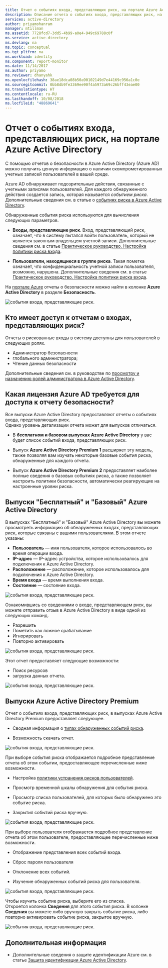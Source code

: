 ```yaml
---
title: Отчет о событиях входа, представляющих риск, на портале Azure Active Directory | Документация Майкрософт
description: Описание отчета о событиях входа, представляющих риск, на портале Azure Active Directory.
services: active-directory
author: priyamohanram
manager: mtillman
ms.assetid: 7728fcd7-3dd5-4b99-a0e4-949c69788c0f
ms.service: active-directory
ms.devlang: na
ms.topic: conceptual
ms.tgt_pltfrm: na
ms.workload: identity
ms.component: report-monitor
ms.date: 11/14/2017
ms.author: priyamo
ms.reviewer: dhanyahk
ms.openlocfilehash: 38ae18dca08b50a90102149d7e44169c956a1c0e
ms.sourcegitcommit: 0bb8db9fe3369ee90f4a5973a69c26bff43eae00
ms.translationtype: HT
ms.contentlocale: ru-RU
ms.lasthandoff: 10/08/2018
ms.locfileid: "48869641"
---
```

# <a name="risky-sign-ins-report-in-the-azure-active-directory-portal"></a>Отчет о событиях входа, представляющих риск, на портале Azure Active Directory

С помощью отчетов о безопасности в Azure Active Directory (Azure AD) можно получить ценную информацию о наличии скомпрометированных учетных записей пользователей в вашей среде. 

Azure AD обнаруживает подозрительные действия, связанные с учетными записями пользователей. Для каждого обнаруженного действия создается запись, которая называется *событием риска*. Дополнительные сведения см. в статье о [событиях риска в Azure Active Directory](concept-risk-events.md). 

Обнаруженные события риска используются для вычисления следующих параметров.

- **Входы, представляющие риск**. Вход, представляющий риск, означает, что в систему пытался войти пользователь, который не является законным владельцем учетной записи. Дополнительные сведения см. в статье [Практическое руководство. Настройка политики риска входа](../identity-protection/howto-sign-in-risk-policy.md). 

- **Пользователи, находящиеся в группе риска**. Такая пометка означает, что конфиденциальность учетной записи пользователя, возможно, нарушена. Дополнительные сведения см. в статье [Практическое руководство. Настройка политики риска входа](../identity-protection/howto-user-risk-policy.md).  

На [портале Azure](https://portal.azure.com) отчеты о безопасности можно найти в колонке **Azure Active Directory** в разделе **Безопасность**. 

![события входа, представляющие риск.](./media/concept-risky-sign-ins/10.png)

## <a name="who-can-access-the-risky-sign-ins-report"></a>Кто имеет доступ к отчетам о входах, представляющих риск?

Отчеты о рискованные входы в систему доступны для пользователей в следующих ролях.

- Администратор безопасности
- глобального администратора;
- Чтение данных безопасности

Дополнительные сведения см. в руководстве по [просмотру и назначению ролей администратора в Azure Active Directory](https://docs.microsoft.com/azure/active-directory/users-groups-roles/directory-manage-roles-portal).

## <a name="what-azure-ad-license-do-you-need-to-access-a-security-report"></a>Какая лицензия Azure AD требуется для доступа к отчету безопасности?  

Все выпуски Azure Active Directory предоставляют отчеты о событиях входа, представляющих риск.  
Однако уровень детализации отчета может для выпусков отличаться. 

- В **бесплатном и базовом выпусках Azure Active Directory** у вас будет список событий входа, представляющих риск. 

- Выпуск **Azure Active Directory Premium 1** расширяет эту модель, также позволяя вам изучать некоторые базовые события риска, обнаруженные для каждого отчета. 

- Выпуск **Azure Active Directory Premium 2** предоставляет наиболее полные сведения о базовых событиях риска, а также позволяет настроить политики безопасности, автоматически реагирующие на настроенные уровни риска.

## <a name="azure-active-directory-free-and-basic-edition"></a>Выпуски "Бесплатный" и "Базовый" Azure Active Directory

В выпусках "Бесплатный" и "Базовый" Azure Active Directory вы можете просмотреть информацию об обнаруженных входах, представляющих риск, которые связаны с вашими пользователями. В этом отчете указаны:

- **Пользователь** — имя пользователя, которое использовалось во время операции входа.
- **IP-адрес** — IP-адрес устройства, которое использовалось для подключения к Azure Active Directory.
- **Расположение** — расположение, которое использовалось для подключения к Azure Active Directory.
- **Время входа** — время выполнения входа.
- **Состояние** — состояние входа.


![события входа, представляющие риск.](./media/concept-risky-sign-ins/01.png)

Ознакомившись со сведениями о входе, представляющем риск, вы можете отправить отзыв в Azure Active Directory в виде одной из следующих команд.

- Разрешить
- Пометить как ложное срабатывание
- Игнорировать
- Повторно активировать

![события входа, представляющие риск.](./media/concept-risky-sign-ins/21.png)



Этот отчет предоставляет следующие возможности:

- Поиск ресурсов
- загрузка данных отчета.


![события входа, представляющие риск.](./media/concept-risky-sign-ins/93.png)


## <a name="azure-active-directory-premium-editions"></a>Выпуски Azure Active Directory Premium

Отчет о событиях входа, представляющих риск, в выпусках Azure Active Directory Premium предоставляет следующее.

- Сводная информация о [типах обнаруженных событий риска](concept-risk-events.md).

- Возможность скачать отчет.


![события входа, представляющие риск.](./media/concept-risky-sign-ins/456.png)


При выборе события риска отображается подробное представление отчета об этом событии, предоставляющее перечисленные ниже возможности.

- Настройка [политики устранения рисков пользователей](../identity-protection/howto-user-risk-policy.md).  

- Просмотр временной шкалы обнаружения для события риска.  

- Просмотр списка пользователей, для которых было обнаружено это событие риска.

- Закрытия событий риска вручную. 


![события входа, представляющие риск.](./media/concept-risky-sign-ins/457.png)

При выборе пользователя отображается подробное представление отчета об этом пользователе, предоставляющее перечисленные ниже возможности.

- Отображение представления всех событий входа.

- Сброс пароля пользователя

- Отклонение всех событий.

- Изучение обнаруженных событий риска для пользователя. 


![события входа, представляющие риск.](./media/concept-risky-sign-ins/324.png)


Чтобы изучить событие риска, выберите его из списка.  
Откроется колонка **Сведения** для этого события риска. В колонке **Сведения** вы можете либо вручную закрыть событие риска, либо повторно активировать событие риска, закрытое вручную. 


![события входа, представляющие риск.](./media/concept-risky-sign-ins/325.png)





## <a name="next-steps"></a>Дополнительная информация

- Дополнительные сведения о защите идентификации Azure см. в статье [Защита идентификации Azure Active Directory](../active-directory-identityprotection.md).

